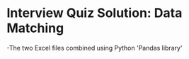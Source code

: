# Interview Quiz Solution: Data Matching

-The two Excel files combined using Python 'Pandas library'